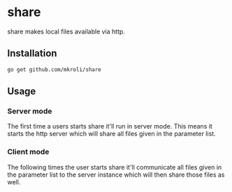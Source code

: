 share
=====

share makes local files available via http.

## Installation

```sh
go get github.com/mkroli/share
```

## Usage

### Server mode
The first time a users starts share it'll run in server mode.
This means it starts the http server which will share all files given in the parameter list.


### Client mode
The following times the user starts share it'll communicate all files given in the parameter list to the server instance which will then share those files as well.

